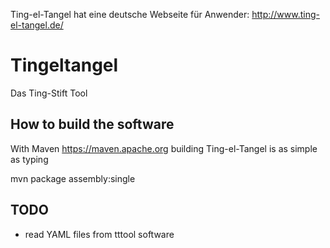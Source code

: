 Ting-el-Tangel hat eine deutsche Webseite für Anwender: http://www.ting-el-tangel.de/

# Tingeltangel
Das Ting-Stift Tool

How to build the software
----
With Maven https://maven.apache.org building Ting-el-Tangel is as simple as typing
   
   mvn package assembly:single  

TODO
----

 * read YAML files from tttool software

